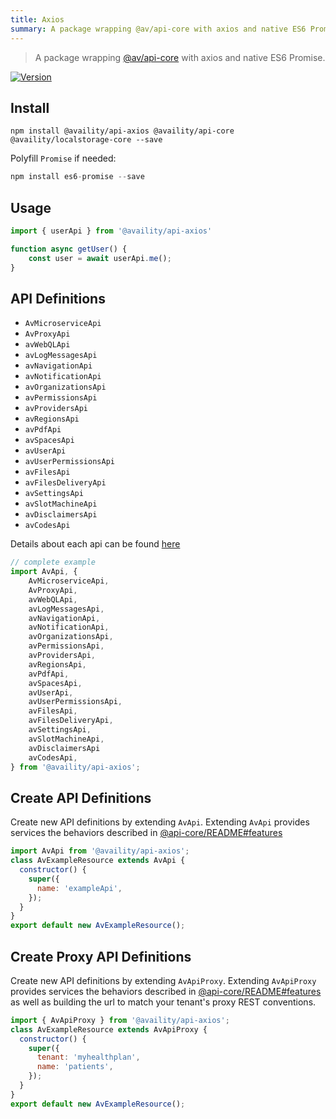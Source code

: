 ```yaml
---
title: Axios
summary: A package wrapping @av/api-core with axios and native ES6 Promise.
---
```


> A package wrapping [@av/api-core](../api-core/README.md) with axios and native ES6 Promise.

[![Version](https://img.shields.io/npm/v/@availity/api-axios.svg?style=for-the-badge)](https://www.npmjs.com/package/@availity/api-axios)

## Install

```
npm install @availity/api-axios @availity/api-core @availity/localstorage-core --save
```

Polyfill `Promise` if needed:

```js
npm install es6-promise --save
```

## Usage

```js
import { userApi } from '@availity/api-axios'

function async getUser() {
    const user = await userApi.me();
}
```

## API Definitions

- `AvMicroserviceApi`
- `AvProxyApi`
- `avWebQLApi`
- `avLogMessagesApi`
- `avNavigationApi`
- `avNotificationApi`
- `avOrganizationsApi`
- `avPermissionsApi`
- `avProvidersApi`
- `avRegionsApi`
- `avPdfApi`
- `avSpacesApi`
- `avUserApi`
- `avUserPermissionsApi`
- `avFilesApi`
- `avFilesDeliveryApi`
- `avSettingsApi`
- `avSlotMachineApi`
- `avDisclaimersApi`
- `avCodesApi`

Details about each api can be found [here](../api-core/src/resources/README.md)

```js
// complete example
import AvApi, {
    AvMicroserviceApi,
    AvProxyApi,
    avWebQLApi,
    avLogMessagesApi,
    avNavigationApi,
    avNotificationApi,
    avOrganizationsApi,
    avPermissionsApi,
    avProvidersApi,
    avRegionsApi,
    avPdfApi,
    avSpacesApi,
    avUserApi,
    avUserPermissionsApi,
    avFilesApi,
    avFilesDeliveryApi,
    avSettingsApi,
    avSlotMachineApi,
    avDisclaimersApi
    avCodesApi,
} from '@availity/api-axios';
```

## Create API Definitions

Create new API definitions by extending `AvApi`. Extending `AvApi` provides services the behaviors described in [@api-core/README#features](../api-core/README.md#features)

```js
import AvApi from '@availity/api-axios';
class AvExampleResource extends AvApi {
  constructor() {
    super({
      name: 'exampleApi',
    });
  }
}
export default new AvExampleResource();
```

## Create Proxy API Definitions

Create new API definitions by extending `AvApiProxy`. Extending `AvApiProxy` provides services the behaviors described in [@api-core/README#features](../api-core/README.md#features) as well as building the url to match your tenant's proxy REST conventions.

```js
import { AvApiProxy } from '@availity/api-axios';
class AvExampleResource extends AvApiProxy {
  constructor() {
    super({
      tenant: 'myhealthplan',
      name: 'patients',
    });
  }
}
export default new AvExampleResource();
```
